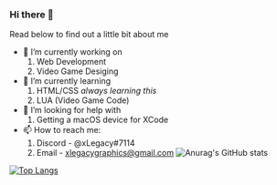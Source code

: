 ### Hi there 👋


Read below to find out a little bit about me


- 🔭 I’m currently working on
   1. Web Development
   2. Video Game Desiging
- 🌱 I’m currently learning
   1. HTML/CSS *always learning this*
   2. LUA (Video Game Code)
- 🤔 I’m looking for help with
   1. Getting a macOS device for XCode
- 📫 How to reach me: 
   1. Discord - @xLegacy#7114
   2. Email - xlegacygraphics@gmail.com 
![Anurag's GitHub stats](https://github-readme-stats.vercel.app/api?username=DualFlames&include_all_commits=true&theme=radical&show_icons=true&count_private=true?include_all_commits=true)

[![Top Langs](https://github-readme-stats.vercel.app/api/top-langs/?username=anuraghazra&langs_count=8)](https://github.com/anuraghazra/github-readme-stats)
